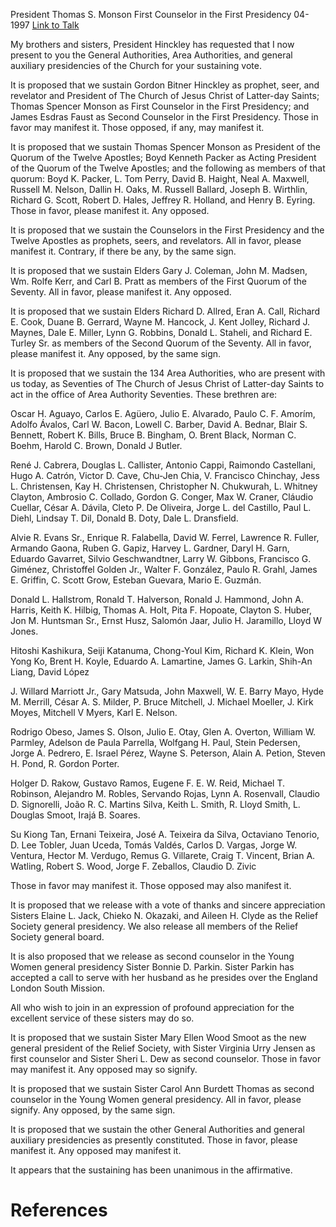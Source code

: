 President Thomas S. Monson
First Counselor in the First Presidency
04-1997
[Link to Talk](https://www.churchofjesuschrist.org/study/general-conference/1997/04/the-sustaining-of-church-officers?lang=eng)

My brothers and sisters, President Hinckley has requested that I now present to you the General Authorities, Area Authorities, and general auxiliary presidencies of the Church for your sustaining vote.

It is proposed that we sustain Gordon Bitner Hinckley as prophet, seer, and revelator and President of The Church of Jesus Christ of Latter-day Saints; Thomas Spencer Monson as First Counselor in the First Presidency; and James Esdras Faust as Second Counselor in the First Presidency. Those in favor may manifest it. Those opposed, if any, may manifest it.

It is proposed that we sustain Thomas Spencer Monson as President of the Quorum of the Twelve Apostles; Boyd Kenneth Packer as Acting President of the Quorum of the Twelve Apostles; and the following as members of that quorum: Boyd K. Packer, L. Tom Perry, David B. Haight, Neal A. Maxwell, Russell M. Nelson, Dallin H. Oaks, M. Russell Ballard, Joseph B. Wirthlin, Richard G. Scott, Robert D. Hales, Jeffrey R. Holland, and Henry B. Eyring. Those in favor, please manifest it. Any opposed.

It is proposed that we sustain the Counselors in the First Presidency and the Twelve Apostles as prophets, seers, and revelators. All in favor, please manifest it. Contrary, if there be any, by the same sign.

It is proposed that we sustain Elders Gary J. Coleman, John M. Madsen, Wm. Rolfe Kerr, and Carl B. Pratt as members of the First Quorum of the Seventy. All in favor, please manifest it. Any opposed.

It is proposed that we sustain Elders Richard D. Allred, Eran A. Call, Richard E. Cook, Duane B. Gerrard, Wayne M. Hancock, J. Kent Jolley, Richard J. Maynes, Dale E. Miller, Lynn G. Robbins, Donald L. Staheli, and Richard E. Turley Sr. as members of the Second Quorum of the Seventy. All in favor, please manifest it. Any opposed, by the same sign.

It is proposed that we sustain the 134 Area Authorities, who are present with us today, as Seventies of The Church of Jesus Christ of Latter-day Saints to act in the office of Area Authority Seventies. These brethren are:

Oscar H. Aguayo, Carlos E. Agüero, Julio E. Alvarado, Paulo C. F. Amorím, Adolfo Ávalos, Carl W. Bacon, Lowell C. Barber, David A. Bednar, Blair S. Bennett, Robert K. Bills, Bruce B. Bingham, O. Brent Black, Norman C. Boehm, Harold C. Brown, Donald J Butler.

René J. Cabrera, Douglas L. Callister, Antonio Cappi, Raimondo Castellani, Hugo A. Catrón, Victor D. Cave, Chu-Jen Chia, V. Francisco Chinchay, Jess L. Christensen, Kay H. Christensen, Christopher N. Chukwurah, L. Whitney Clayton, Ambrosio C. Collado, Gordon G. Conger, Max W. Craner, Cláudio Cuellar, César A. Dávila, Cleto P. De Oliveira, Jorge L. del Castillo, Paul L. Diehl, Lindsay T. Dil, Donald B. Doty, Dale L. Dransfield.

Alvie R. Evans Sr., Enrique R. Falabella, David W. Ferrel, Lawrence R. Fuller, Armando Gaona, Ruben G. Gapiz, Harvey L. Gardner, Daryl H. Garn, Eduardo Gavarret, Silvio Geschwandtner, Larry W. Gibbons, Francisco G. Giménez, Christoffel Golden Jr., Walter F. González, Paulo R. Grahl, James E. Griffin, C. Scott Grow, Esteban Guevara, Mario E. Guzmán.

Donald L. Hallstrom, Ronald T. Halverson, Ronald J. Hammond, John A. Harris, Keith K. Hilbig, Thomas A. Holt, Pita F. Hopoate, Clayton S. Huber, Jon M. Huntsman Sr., Ernst Husz, Salomón Jaar, Julio H. Jaramillo, Lloyd W Jones.

Hitoshi Kashikura, Seiji Katanuma, Chong-Youl Kim, Richard K. Klein, Won Yong Ko, Brent H. Koyle, Eduardo A. Lamartine, James G. Larkin, Shih-An Liang, David López

J. Willard Marriott Jr., Gary Matsuda, John Maxwell, W. E. Barry Mayo, Hyde M. Merrill, César A. S. Milder, P. Bruce Mitchell, J. Michael Moeller, J. Kirk Moyes, Mitchell V Myers, Karl E. Nelson.

Rodrigo Obeso, James S. Olson, Julio E. Otay, Glen A. Overton, William W. Parmley, Adelson de Paula Parrella, Wolfgang H. Paul, Stein Pedersen, Jorge A. Pedrero, E. Israel Pérez, Wayne S. Peterson, Alain A. Petion, Steven H. Pond, R. Gordon Porter.

Holger D. Rakow, Gustavo Ramos, Eugene F. E. W. Reid, Michael T. Robinson, Alejandro M. Robles, Servando Rojas, Lynn A. Rosenvall, Claudio D. Signorelli, João R. C. Martins Silva, Keith L. Smith, R. Lloyd Smith, L. Douglas Smoot, Irajá B. Soares.

Su Kiong Tan, Ernani Teixeira, José A. Teixeira da Silva, Octaviano Tenorio, D. Lee Tobler, Juan Uceda, Tomás Valdés, Carlos D. Vargas, Jorge W. Ventura, Hector M. Verdugo, Remus G. Villarete, Craig T. Vincent, Brian A. Watling, Robert S. Wood, Jorge F. Zeballos, Claudio D. Zivic

Those in favor may manifest it. Those opposed may also manifest it.

It is proposed that we release with a vote of thanks and sincere appreciation Sisters Elaine L. Jack, Chieko N. Okazaki, and Aileen H. Clyde as the Relief Society general presidency. We also release all members of the Relief Society general board.

It is also proposed that we release as second counselor in the Young Women general presidency Sister Bonnie D. Parkin. Sister Parkin has accepted a call to serve with her husband as he presides over the England London South Mission.

All who wish to join in an expression of profound appreciation for the excellent service of these sisters may do so.

It is proposed that we sustain Sister Mary Ellen Wood Smoot as the new general president of the Relief Society, with Sister Virginia Urry Jensen as first counselor and Sister Sheri L. Dew as second counselor. Those in favor may manifest it. Any opposed may so signify.

It is proposed that we sustain Sister Carol Ann Burdett Thomas as second counselor in the Young Women general presidency. All in favor, please signify. Any opposed, by the same sign.

It is proposed that we sustain the other General Authorities and general auxiliary presidencies as presently constituted. Those in favor, please manifest it. Any opposed may manifest it.

It appears that the sustaining has been unanimous in the affirmative.

# References
